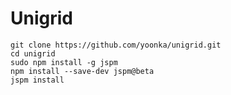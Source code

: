 Unigrid
=======

    git clone https://github.com/yoonka/unigrid.git
    cd unigrid
    sudo npm install -g jspm
    npm install --save-dev jspm@beta
    jspm install
